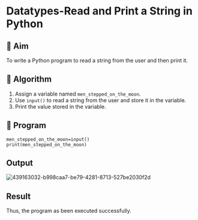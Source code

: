 # Datatypes-Read and Print a String in Python

## 🎯 Aim
To write a Python program to read a string from the user and then print it.

## 🧠 Algorithm
1. Assign a variable named `men_stepped_on_the_moon`.
2. Use `input()` to read a string from the user and store it in the variable.
3. Print the value stored in the variable.

## 🧾 Program
```
men_stepped_on_the_moon=input()
print(men_stepped_on_the_moon)
```

## Output
![439163032-b998caa7-be79-4281-8713-527be2030f2d](https://github.com/user-attachments/assets/3f4107a7-aa63-4199-a473-e5a751825f28)

## Result
Thus, the program as been executed successfully.
